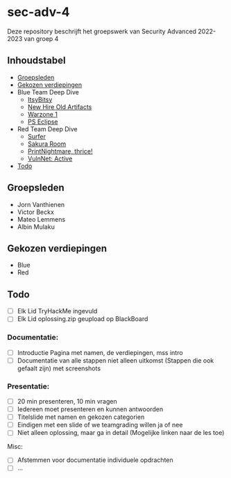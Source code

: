 # sec-adv-4

Deze repository beschrijft het groepswerk van Security Advanced 2022-2023 van groep 4


## Inhoudstabel

-   [Groepsleden](#groepsleden)
-   [Gekozen verdiepingen](#gekozen-verdiepingen)
-   Blue Team Deep Dive
    -   [ItsyBitsy](blue/itsybitsy.md)
    -   [New Hire Old Artifacts](blue/new-hire-old-artifacts.md)
    -   [Warzone 1](blue/warzone-1.md)
    -   [PS Eclipse](blue/ps-eclipse.md)
-   Red Team Deep Dive
    -   [Surfer](red/surfer.md)
    -   [Sakura Room](red/sakura-room.md)
    -   [PrintNightmare, thrice!](red/printnightmare-thrice.md)
    -   [VulnNet: Active](red/vulnnet-active.md)
-   [Todo](#todo)


## Groepsleden

-   Jorn Vanthienen
-   Victor Beckx
-   Mateo Lemmens
-   Albin Mulaku


## Gekozen verdiepingen

-   Blue
-   Red





## Todo

-   [ ] Elk Lid TryHackMe ingevuld
-   [ ] Elk Lid oplossing.zip geupload op BlackBoard

### Documentatie:

-   [ ] Introductie Pagina met namen, de verdiepingen, mss intro
-   [ ] Documentatie van alle stappen niet alleen uitkomst
  (Stappen die ook gefaalt zijn) met screenshots

### Presentatie:

-   [ ] 20 min presenteren, 10 min vragen 
-   [ ] Iedereen moet presenteren en kunnen antwoorden
-   [ ] Titelslide met namen en gekozen categorien 
-   [ ] Eindigen met een slide of we teamgrading willen ja of nee
-   [ ] Niet alleen oplossing, maar ga in detail
  (Mogelijke linken naar de les toe)

Misc:
-   [ ] Afstemmen voor documentatie individuele opdrachten 
-   [ ] ...